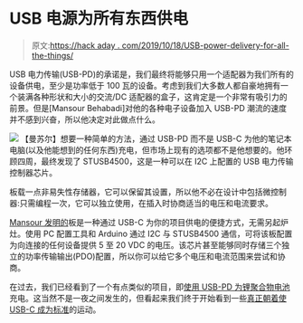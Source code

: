 # USB 电源为所有东西供电

> 原文:[https://hack aday . com/2019/10/18/USB-power-delivery-for-all-the-things/](https://hackaday.com/2019/10/18/usb-power-delivery-for-all-the-things/)

USB 电力传输(USB-PD)的承诺是，我们最终将能够只用一个适配器为我们所有的设备供电，至少是功率低于 100 瓦的设备。考虑到我们大多数人都自豪地拥有一个装满各种形状和大小的交流/DC 适配器的盒子，这肯定是一个非常有吸引力的前景。但是[Mansour Behabadi]对他的各种电子设备加入 USB-PD 潮流的速度并不感到兴奋，所以他决定对此做点什么。

[![](../Images/15b86a4ea9a18fcf1d395fb847c9dc8c.png)](https://hackaday.com/wp-content/uploads/2019/10/usbpd_detail.jpg) 【曼苏尔】想要一种简单的方法，通过 USB-PD 而不是 USB-C 为他的笔记本电脑(以及他能想到的任何东西)充电，但市场上现有的选项都不是他想要的。他环顾四周，最终发现了 STUSB4500，这是一种可以在 I2C 上配置的 USB 电力传输控制器芯片。

板载一点非易失性存储器，它可以保留其设置，所以他不必在设计中包括微控制器:只需编程一次，它可以独立使用，在插入时协商适当的电压和电流要求。

[Mansour 发明的](https://www.tindie.com/products/oxplot/stusb4500-compact-breakout/)板是一种通过 USB-C 为你的项目供电的便捷方式，无需另起炉灶。使用 PC 配置工具和 Arduino 通过 I2C 与 STUSB4500 通信，可将该板配置为向连接的任何设备提供 5 至 20 VDC 的电压。该芯片甚至能够同时存储三个独立的功率传输输出(PDO)配置，所以你可以给它多个电压和电流范围来尝试和协商。

在过去，我们已经看到了一个有点类似的项目，即[使用 USB-PD 为锂聚合物电池](https://hackaday.com/2019/04/25/charge-all-your-batteries-with-usb-pd/)充电。这当然不是一夜之间发生的，但看起来我们终于开始看到一些[真正朝着使 USB-C 成为标准](https://hackaday.com/2019/07/29/usb-c-one-plug-to-connect-them-all-and-in-confusion-bind-them/)的运动。